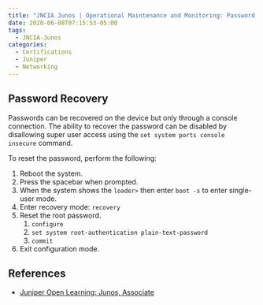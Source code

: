 ```yaml
---
title: "JNCIA Junos | Operational Maintenance and Monitoring: Password Recovery"
date: 2020-06-08T07:15:53-05:00
tags:
  - JNCIA-Junos
categories:
  - Certifications
  - Juniper
  - Networking
---
```

## Password Recovery

Passwords can be recovered on the device but only through a console connection. The ability to recover the password can be disabled by disallowing super user access using the `set system ports console insecure` command.

To reset the password, perform the following:

  1. Reboot the system.
  2. Press the spacebar when prompted.
  3. When the system shows the `loader>` then enter `boot -s` to enter single-user mode.
  4. Enter recovery mode: `recovery`
  5. Reset the root password.
     1. `configure`
     2. `set system root-authentication plain-text-password`
     3. `commit`
  6. Exit configuration mode.

## References

* [Juniper Open Learning: Junos, Associate](https://cloud.contentraven.com/junosgenius/learningpath-detail/1004/3/0/1)
